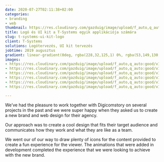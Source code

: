 ```yaml
---
date: 2020-07-27T02:11:38+02:00
categories:
- branding
- web
thumbnail: https://res.cloudinary.com/gazduig/image/upload/f_auto,q_auto:good/v1595811547/cms/tsys_ona6qt.png
title: Logó és UI kit a T-Systems egyik applikációja számára
slug: t-systems-ui-kit-logo
client: T-Systems
solutions: Logótervezés, UI kit tervezés
jobtime: 2019 augusztus
gradient: linear-gradient(0deg, rgba(228,32,125,1) 0%, rgba(53,149,130,0) 45%)
images:
- https://res.cloudinary.com/gazduig/image/upload/f_auto,q_auto:good/v1595808805/cms/Frame_46_ltgpka.webp
- https://res.cloudinary.com/gazduig/image/upload/f_auto,q_auto:good/v1595808806/cms/Frame_45_vz6093.webp
- https://res.cloudinary.com/gazduig/image/upload/f_auto,q_auto:good/v1595808805/cms/Frame_44_ajxhtg.webp
- https://res.cloudinary.com/gazduig/image/upload/f_auto,q_auto:good/v1595808786/cms/uikut-03_uvspoe.jpg
- https://res.cloudinary.com/gazduig/image/upload/f_auto,q_auto:good/v1595808787/cms/uikut-02_kbmpbe.jpg
- https://res.cloudinary.com/gazduig/image/upload/f_auto,q_auto:good/v1595808787/cms/uikut-01_w7bn0l.jpg

---
```

We’ve had the pleasure to work together with Digicomstory on several projects in the past and we were super happy when they asked us to create a new brand and web design for their agency.

Our approach was to create a cool design that fits their target audience and communicates how they work and what they are like as a team.

We went our of our way to draw plenty of icons for the content provided to create a fun experience for the viewer. The animations that were added in development completed the experience that we were looking to achieve with the new brand.
